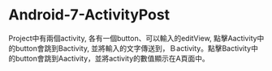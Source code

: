 # Android-7-ActivityPost
Project中有兩個activity, 各有一個button、可以輸入的editView, 點擊Aactivity中的button會跳到Bactivity, 並將輸入的文字傳送到，Ｂactivity。點擊Bactivity中的button會跳到Aactivity，並將activity的數值顯示在A頁面中。

